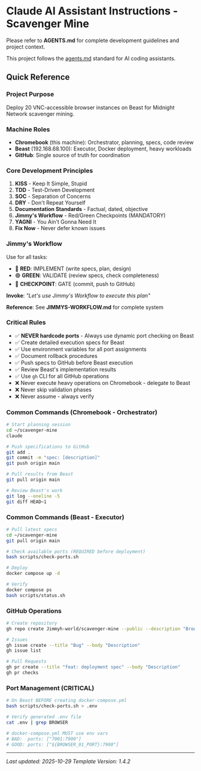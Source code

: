 # Claude AI Assistant Instructions - Scavenger Mine

<!--
TEMPLATE_VERSION: 1.4.2
TEMPLATE_SOURCE: /home/jimmyb/templates/CLAUDE.md.template
-->

Please refer to **AGENTS.md** for complete development guidelines and project context.

This project follows the [agents.md](https://agents.md/) standard for AI coding assistants.

## Quick Reference

### Project Purpose
Deploy 20 VNC-accessible browser instances on Beast for Midnight Network scavenger mining.

### Machine Roles
- **Chromebook** (this machine): Orchestrator, planning, specs, code review
- **Beast** (192.168.68.100): Executor, Docker deployment, heavy workloads
- **GitHub**: Single source of truth for coordination

### Core Development Principles
1. **KISS** - Keep It Simple, Stupid
2. **TDD** - Test-Driven Development
3. **SOC** - Separation of Concerns
4. **DRY** - Don't Repeat Yourself
5. **Documentation Standards** - Factual, dated, objective
6. **Jimmy's Workflow** - Red/Green Checkpoints (MANDATORY)
7. **YAGNI** - You Ain't Gonna Need It
8. **Fix Now** - Never defer known issues

### Jimmy's Workflow
Use for all tasks:
- 🔴 **RED**: IMPLEMENT (write specs, plan, design)
- 🟢 **GREEN**: VALIDATE (review specs, check completeness)
- 🔵 **CHECKPOINT**: GATE (commit, push to GitHub)

**Invoke**: *"Let's use Jimmy's Workflow to execute this plan"*

**Reference**: See **JIMMYS-WORKFLOW.md** for complete system

### Critical Rules
- ✅ **NEVER hardcode ports** - Always use dynamic port checking on Beast
- ✅ Create detailed execution specs for Beast
- ✅ Use environment variables for all port assignments
- ✅ Document rollback procedures
- ✅ Push specs to GitHub before Beast execution
- ✅ Review Beast's implementation results
- ✅ Use `gh` CLI for all GitHub operations
- ❌ Never execute heavy operations on Chromebook - delegate to Beast
- ❌ Never skip validation phases
- ❌ Never assume - always verify

### Common Commands (Chromebook - Orchestrator)
```bash
# Start planning session
cd ~/scavenger-mine
claude

# Push specifications to GitHub
git add .
git commit -m "spec: [description]"
git push origin main

# Pull results from Beast
git pull origin main

# Review Beast's work
git log --oneline -5
git diff HEAD~1
```

### Common Commands (Beast - Executor)
```bash
# Pull latest specs
cd ~/scavenger-mine
git pull origin main

# Check available ports (REQUIRED before deployment)
bash scripts/check-ports.sh

# Deploy
docker compose up -d

# Verify
docker compose ps
bash scripts/status.sh
```

### GitHub Operations
```bash
# Create repository
gh repo create Jimmyh-world/scavenger-mine --public --description "Browser farm for Midnight Network mining"

# Issues
gh issue create --title "Bug" --body "Description"
gh issue list

# Pull Requests
gh pr create --title "feat: deployment spec" --body "Description"
gh pr checks
```

### Port Management (CRITICAL)
```bash
# On Beast BEFORE creating docker-compose.yml
bash scripts/check-ports.sh > .env

# Verify generated .env file
cat .env | grep BROWSER

# docker-compose.yml MUST use env vars
# BAD:  ports: ["7001:7900"]
# GOOD: ports: ["${BROWSER_01_PORT}:7900"]
```

---

*Last updated: 2025-10-29*
*Template Version: 1.4.2*
